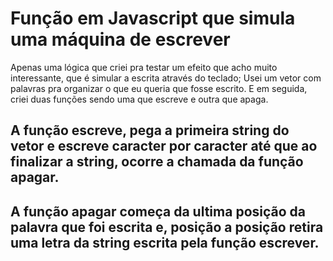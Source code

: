# Função em Javascript que simula uma máquina de escrever

Apenas uma lógica que criei pra testar um efeito que acho muito interessante, que é simular a escrita através do teclado;
Usei um vetor com palavras pra organizar o que eu queria que fosse escrito. E em seguida, criei duas funções sendo uma que escreve e outra que apaga.

## A função escreve, pega a primeira string do vetor e escreve caracter por caracter até que ao finalizar a string, ocorre a chamada da função apagar.
## A função apagar começa da ultima posição da palavra que foi escrita e, posição a posição retira uma letra da string escrita pela função escrever.

